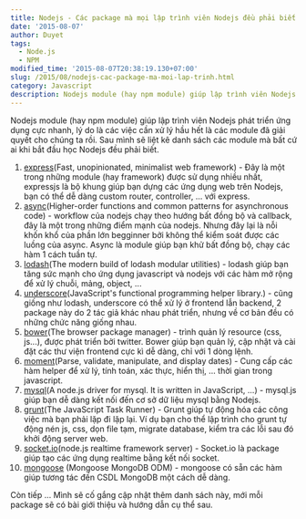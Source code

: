 ```yaml
---
title: Nodejs - Các package mà mọi lập trình viên Nodejs đều phải biết.
date: '2015-08-07'
author: Duyet
tags:
  - Node.js
  - NPM
modified_time: '2015-08-07T20:38:19.130+07:00'
slug: /2015/08/nodejs-cac-package-ma-moi-lap-trinh.html
category: Javascript
description: Nodejs module (hay npm module) giúp lập trình viên Nodejs phát triển ứng dụng cực nhanh, lý do là các việc cần xử lý hầu hết là các module đã giải quyết cho chúng ta rồi. Sau mình sẽ liệt kê danh sách các module mà bất cứ ai khi bắt đầu học Nodejs đều phải biết.
---
```


Nodejs module (hay npm module) giúp lập trình viên Nodejs phát triển ứng dụng cực nhanh, lý do là các việc cần xử lý hầu hết là các module đã giải quyết cho chúng ta rồi. Sau mình sẽ liệt kê danh sách các module mà bất cứ ai khi bắt đầu học Nodejs đều phải biết.

1. [express](https://www.npmjs.com/package/express)(Fast, unopinionated, minimalist web framework) - Đây là một trong những module (hay framework) được sử dụng nhiều nhất, expressjs là bộ khung giúp bạn dựng các ứng dụng web trên Nodejs, bạn có thể dễ dàng custom router, controller, ... với express.
2. [async](https://www.npmjs.com/package/async)(Higher-order functions and common patterns for asynchronous code) - workflow của nodejs chạy theo hướng bất đồng bộ và callback, đây là một trong những điểm mạnh của nodejs. Nhưng đây lại là nỗi khốn khổ của phần lớn begginner bởi không thể kiểm soát được các luồng của async. Async là module giúp bạn khử bất đồng bộ, chạy các hàm 1 cách tuần tự.
3. [lodash](https://www.npmjs.com/package/lodash)(The modern build of lodash modular utilities) - lodash giúp bạn tăng sức mạnh cho ứng dụng javascript và nodejs với các hàm mở rộng để xử lý chuỗi, mảng, object, ...
4. [underscore](https://www.npmjs.com/package/underscore)(JavaScript's functional programming helper library.) - cũng giống như lodash, underscore có thể xử lý ở frontend lẫn backend, 2 package này do 2 tác giả khác nhau phát triển, nhưng về cơ bản đều có những chức năng giống nhau.
5. [bower](https://www.npmjs.com/package/bower)(The browser package manager) - trình quản lý resource (css, js...), được phát triển bởi twitter. Bower giúp bạn quản lý, cập nhật và cài đặt các thư viện frontend cực kì dễ dàng, chỉ với 1 dòng lệnh.
6. [moment](https://www.npmjs.com/package/moment)(Parse, validate, manipulate, and display dates) - Cung cấp các hàm helper để xử lý, tính toán, xác thực, hiển thị, ... thời gian trong javascript.
7. [mysql](https://www.npmjs.com/package/mysql)(A node.js driver for mysql. It is written in JavaScript, ...) - mysql.js giúp bạn dễ dàng kết nối đến cơ sở dữ liệu mysql bằng Nodejs.
8. [grunt](https://www.npmjs.com/package/grunt)(The JavaScript Task Runner) - Grunt giúp tự động hóa các công việc mà bạn phải lặp đi lặp lại. Ví dụ bạn cho thể lập trình cho grunt tự động nén js, css, dọn file tạm, migrate database, kiểm tra các lỗi sau đó khởi động server web.
9. [socket.io](https://www.npmjs.com/package/socket.io)(node.js realtime framework server) - Socket.io là package giúp tạo các ứng dụng realtime bằng kết nối socket.
10. [mongoose](https://www.npmjs.com/package/mongoose) (Mongoose MongoDB ODM) - mongoose có sẵn các hàm giúp tương tác đến CSDL MongoDB một cách dễ dàng.

Còn tiếp ... Mình sẽ cố gắng cập nhật thêm danh sách này, mới mỗi package sẽ có bài giới thiệu và hướng dẫn cụ thể sau.
